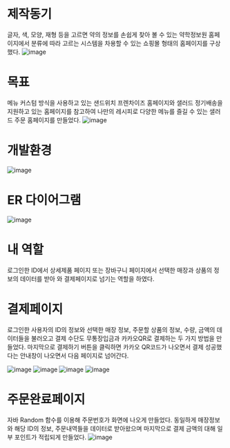 # 제작동기
글자, 색, 모양, 재형 등을 고르면 약의 정보를 손쉽게 찾아 볼 수 있는 약학정보원 홈페이지에서 분류에 따라 고르는
시스템을 차용할 수 있는 쇼핑몰 형태의 홈페이지를 구상했다.
![image](https://github.com/jiyooya/TIM/assets/127083635/a4c6707b-e926-4f9a-917d-8941ad519353)

# 목표
메뉴 커스텀 방식을 사용하고 있는 샌드위치 프렌차이즈 홈페이지와 샐러드 정기배송을 지원하고 있는 홈페이지를 참고하여 나만의 레시피로
다양한 메뉴를 즐길 수 있는 샐러드 주문 홈페이지를 만들었다.
![image](https://github.com/jiyooya/TIM/assets/127083635/bd6a8bd2-c3f0-4e77-9a46-da84b0a16950)

# 개발환경
![image](https://github.com/jiyooya/TIM/assets/127083635/b5b98047-d3ce-41d6-885e-e8d97553dee1)

# ER 다이어그램
![image](https://github.com/jiyooya/TIM/assets/127083635/a7926940-a2c0-440e-b096-d9f452f72f5a)

# 내 역할
로그인한 ID에서 상세제품 페이지 또는 장바구니 페이지에서 선택한 매장과 상품의 정보의 데이터를 받아 와 결제페이지로 넘기는 역할을 하였다.

# 결제페이지
로그인한 사용자의 ID의 정보와 선택한 매장 정보, 주문할 상품의 정보, 수량, 금액의 데이터들을 
불러오고 결제 수단도 무통장입금과 카카오QR로 결제하는 두 가지 방법을 만들었다.
마지막으로 결제하기 버튼을 클릭하면 카카오 QR코드가 나오면서 결제 성공했다는 안내창이 나오면서 다음 페이지로 넘어간다.

![image](https://github.com/jiyooya/TIM/assets/127083635/6f358b01-156c-44e4-a139-acbdb5871597)
![image](https://github.com/jiyooya/TIM/assets/127083635/63fecc1f-72cb-41e6-a580-78464292fa4e)
![image](https://github.com/jiyooya/TIM/assets/127083635/95939e21-7061-4800-828d-f6c4337a830d)
![image](https://github.com/jiyooya/TIM/assets/127083635/08c37308-03d8-4be0-a2ba-01cf6a817540)

# 주문완료페이지
자바 Random 함수를 이용해 주문번호가 화면에 나오게 만들었다.
동일하게 매장정보와 해당 ID의 정보, 주문내역들을 데이터로 받아왔으며
마지막으로 결제 금액의 대해 일부 포인트가 적립되게 만들었다.
![image](https://github.com/jiyooya/TIM/assets/127083635/56bca965-9b82-4e22-aa20-9c8c73aec34c)

